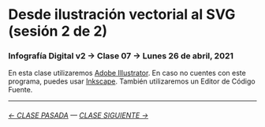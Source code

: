 # Desde ilustración vectorial al SVG (sesión 2 de 2)

### Infografía Digital v2 → Clase 07 → Lunes 26 de abril, 2021

En esta clase utilizaremos [Adobe Illustrator](https://www.adobe.com/la/products/illustrator.html). En caso no cuentes con este programa, puedes usar [Inkscape](https://inkscape.org/es/). También utilizaremos un Editor de Código Fuente.

- - - - - - - -

###### [← CLASE PASADA](https://github.com/profesorfaco/dno075-2021/tree/main/clase-06) — [CLASE SIGUIENTE →](https://github.com/profesorfaco/dno075-2021/tree/main/clase-08) 
